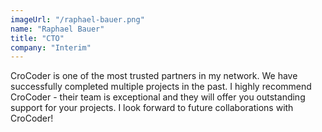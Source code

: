 ```yaml
---
imageUrl: "/raphael-bauer.png"
name: "Raphael Bauer"
title: "CTO"
company: "Interim"
---
```


CroCoder is one of the most trusted partners in my network. We have successfully completed multiple projects in the past. I highly recommend CroCoder - their team is exceptional and they will offer you outstanding support for your projects. I look forward to future collaborations with CroCoder!
